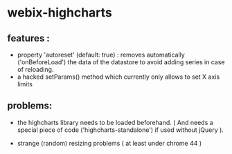 # webix-highcharts

features :
----------

* property 'autoreset' (default: true) : removes automatically ('onBeforeLoad') the data of the datastore to avoid adding series  in case of reloading.
* a hacked setParams() method which currently only allows to set X axis limits

problems:
---------

* the highcharts library needs to be loaded beforehand. ( And needs a special piece of code ('highcharts-standalone') if used without jQuery ).

* strange (random) resizing problems ( at least under chrome 44 )


